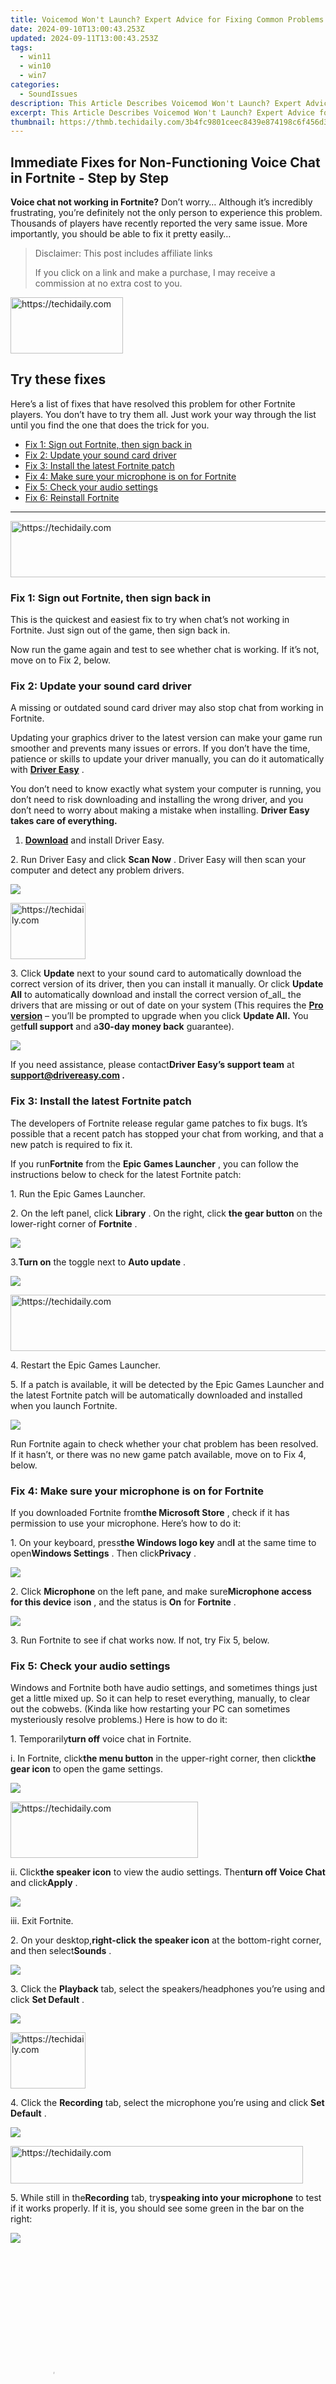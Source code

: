 ```yaml
---
title: Voicemod Won't Launch? Expert Advice for Fixing Common Problems - Latest Update!
date: 2024-09-10T13:00:43.253Z
updated: 2024-09-11T13:00:43.253Z
tags:
  - win11
  - win10
  - win7
categories:
  - SoundIssues
description: This Article Describes Voicemod Won't Launch? Expert Advice for Fixing Common Problems - Latest Update!
excerpt: This Article Describes Voicemod Won't Launch? Expert Advice for Fixing Common Problems - Latest Update!
thumbnail: https://thmb.techidaily.com/3b4fc9801ceec8439e874198c6f456d3f60986d5a7e58819eb6db488dc36873e.jpg
---
```


## Immediate Fixes for Non-Functioning Voice Chat in Fortnite - Step by Step

**Voice chat not working in Fortnite?** Don’t worry… Although it’s incredibly frustrating, you’re definitely not the only person to experience this problem. Thousands of players have recently reported the very same issue. More importantly, you should be able to fix it pretty easily…


>  Disclaimer: This post includes affiliate links
>
>  If you click on a link and make a purchase, I may receive a commission at no extra cost to you.
>







<!-- affiliate ads begin -->
<a href="https://aligracehair.sjv.io/c/5597632/2135353/19272" target="_top" id="2135353">
  <img src="//a.impactradius-go.com/display-ad/19272-2135353" border="0" alt="https://techidaily.com" width="180" height="90"/>
</a>
<img height="0" width="0" src="https://aligracehair.sjv.io/i/5597632/2135353/19272" style="position:absolute;visibility:hidden;" border="0" />
<!-- affiliate ads end -->




## Try these fixes

 Here’s a list of fixes that have resolved this problem for other Fortnite players. You don’t have to try them all. Just work your way through the list until you find the one that does the trick for you.

* [Fix 1: Sign out Fortnite, then sign back in](https://tools.techidaily.com/drivereasy/download/)
* [Fix 2: Update your sound card driver](https://tools.techidaily.com/drivereasy/download/)
* [Fix 3: Install the latest Fortnite patch](https://tools.techidaily.com/drivereasy/download/)
* [Fix 4: Make sure your microphone is on for Fortnite](https://tools.techidaily.com/drivereasy/download/)
* [Fix 5: Check your audio settings](https://tools.techidaily.com/drivereasy/download/)
* [Fix 6: Reinstall Fortnite](https://tools.techidaily.com/drivereasy/download/)

---





<!-- affiliate ads begin -->
<a href="https://ephamedtechinc.pxf.io/c/5597632/2135474/26400" target="_top" id="2135474">
  <img src="//a.impactradius-go.com/display-ad/26400-2135474" border="0" alt="https://techidaily.com" width="600" height="90"/>
</a>
<img height="0" width="0" src="https://ephamedtechinc.pxf.io/i/5597632/2135474/26400" style="position:absolute;visibility:hidden;" border="0" />
<!-- affiliate ads end -->




### Fix 1: Sign out Fortnite, then sign back in

 This is the quickest and easiest fix to try when chat’s not working in Fortnite. Just sign out of the game, then sign back in.

 Now run the game again and test to see whether chat is working. If it’s not, move on to Fix 2, below.

### Fix 2: Update your sound card driver

 A missing or outdated sound card driver may also stop chat from working in Fortnite.

 Updating your graphics driver to the latest version can make your game run smoother and prevents many issues or errors. If you don’t have the time, patience or skills to update your driver manually, you can do it automatically with **[Driver Easy](https://tools.techidaily.com/drivereasy/download/)**  .

 You don’t need to know exactly what system your computer is running, you don’t need to risk downloading and installing the wrong driver, and you don’t need to worry about making a mistake when installing. **Driver Easy takes care of everything.**

 1. **[Download](https://tools.techidaily.com/drivereasy/download/)**  and install Driver Easy.

 2\. Run Driver Easy and click **Scan Now** . Driver Easy will then scan your computer and detect any problem drivers.

![](https://images.drivereasy.com/wp-content/uploads/2019/12/Driver-Easy-Scan-screen.jpg)





<!-- affiliate ads begin -->
<a href="https://aligracehair.sjv.io/c/5597632/2135350/19272" target="_top" id="2135350">
  <img src="//a.impactradius-go.com/display-ad/19272-2135350" border="0" alt="https://techidaily.com" width="120" height="90"/>
</a>
<img height="0" width="0" src="https://aligracehair.sjv.io/i/5597632/2135350/19272" style="position:absolute;visibility:hidden;" border="0" />
<!-- affiliate ads end -->




 3\. Click **Update** next to your sound card to automatically download the correct version of its driver, then you can install it manually. Or click **Update All** to automatically download and install the correct version of_all_ the drivers that are missing or out of date on your system (This requires the **[Pro version](https://tools.techidaily.com/drivereasy/download/)**  – you’ll be prompted to upgrade when you click **Update All.**  You get**full support** and a**30-day money back** guarantee).

![](https://images.drivereasy.com/wp-content/uploads/2019/12/Update-all-drivers.jpg)

 If you need assistance, please contact**Driver Easy’s support team** at **[support@drivereasy.com](https://tools.techidaily.com/drivereasy/download/) .**

### Fix 3: Install the latest Fortnite patch

 The developers of Fortnite release regular game patches to fix bugs. It’s possible that a recent patch has stopped your chat from working, and that a new patch is required to fix it.

 If you run**Fortnite** from the **Epic Games Launcher** , you can follow the instructions below to check for the latest Fortnite patch:

1\. Run the Epic Games Launcher.

 2\. On the left panel, click **Library** . On the right, click **the gear button** on the lower-right corner of **Fortnite** .

![](https://images.drivereasy.com/wp-content/uploads/2018/12/Snap911.png)

 3.**Turn on** the toggle next to **Auto update** .

![](https://images.drivereasy.com/wp-content/uploads/2018/12/Snap912.png)





<!-- affiliate ads begin -->
<a href="https://unicoeye.pxf.io/c/5597632/2134249/18498" target="_top" id="2134249">
  <img src="//a.impactradius-go.com/display-ad/18498-2134249" border="0" alt="https://techidaily.com" width="728" height="90"/>
</a>
<img height="0" width="0" src="https://unicoeye.pxf.io/i/5597632/2134249/18498" style="position:absolute;visibility:hidden;" border="0" />
<!-- affiliate ads end -->




4\. Restart the Epic Games Launcher.

 5\. If a patch is available, it will be detected by the Epic Games Launcher and the latest Fortnite patch will be automatically downloaded and installed when you launch Fortnite.

![](https://images.drivereasy.com/wp-content/uploads/2018/12/Snap898.png)

 Run Fortnite again to check whether your chat problem has been resolved. If it hasn’t, or there was no new game patch available, move on to Fix 4, below.

### Fix 4: Make sure your microphone is on for Fortnite

 If you downloaded Fortnite from**the Microsoft Store** , check if it has permission to use your microphone. Here’s how to do it:

 1\. On your keyboard, press**the Windows logo key** and**I** at the same time to open**Windows Settings** . Then click**Privacy** .

![](https://images.drivereasy.com/wp-content/uploads/2018/09/Snap427.jpg)

 2\. Click **Microphone**  on the left pane, and make sure**Microphone access for this device** is**on** , and the status is **On** for **Fortnite** .

![](https://images.drivereasy.com/wp-content/uploads/2018/09/Snap428.jpg)

3\. Run Fortnite to see if chat works now. If not, try Fix 5, below.

### Fix 5: Check your audio settings

 Windows and Fortnite both have audio settings, and sometimes things just get a little mixed up. So it can help to reset everything, manually, to clear out the cobwebs. (Kinda like how restarting your PC can sometimes mysteriously resolve problems.) Here is how to do it:

 1\. Temporarily**turn off** voice chat in Fortnite.

 i. In Fortnite, click**the menu button** in the upper-right corner, then click**the gear icon** to open the game settings.  

![](https://images.drivereasy.com/wp-content/uploads/2018/12/Snap925.png)





<!-- affiliate ads begin -->
<a href="https://aligracehair.sjv.io/c/5597632/2115931/19272" target="_top" id="2115931">
  <img src="//a.impactradius-go.com/display-ad/19272-2115931" border="0" alt="https://techidaily.com" width="300" height="90"/>
</a>
<img height="0" width="0" src="https://aligracehair.sjv.io/i/5597632/2115931/19272" style="position:absolute;visibility:hidden;" border="0" />
<!-- affiliate ads end -->




 ii. Click**the speaker icon** to view the audio settings. Then**turn off Voice Chat** and click**Apply** .  

![](https://images.drivereasy.com/wp-content/uploads/2018/09/Snap431-1024x576.jpg)

iii. Exit Fortnite.

 2\. On your desktop,**right-click** **the speaker icon** at the bottom-right corner, and then select**Sounds** .

![](https://images.drivereasy.com/wp-content/uploads/2018/09/Snap432.jpg)

 3\. Click the **Playback** tab, select the speakers/headphones you’re using and click **Set Default** .

![](https://images.drivereasy.com/wp-content/uploads/2018/09/Snap442-1.jpg)





<!-- affiliate ads begin -->
<a href="https://aligracehair.sjv.io/c/5597632/2135348/19272" target="_top" id="2135348">
  <img src="//a.impactradius-go.com/display-ad/19272-2135348" border="0" alt="https://techidaily.com" width="120" height="90"/>
</a>
<img height="0" width="0" src="https://aligracehair.sjv.io/i/5597632/2135348/19272" style="position:absolute;visibility:hidden;" border="0" />
<!-- affiliate ads end -->




 4\. Click the **Recording** tab, select the microphone you’re using and click **Set Default** .

![](https://images.drivereasy.com/wp-content/uploads/2018/09/Snap447.jpg)





<!-- affiliate ads begin -->
<a href="https://bluettius.sjv.io/c/5597632/2139122/17108" target="_top" id="2139122">
  <img src="//a.impactradius-go.com/display-ad/17108-2139122" border="0" alt="https://techidaily.com" width="468" height="60"/>
</a>
<img height="0" width="0" src="https://bluettius.sjv.io/i/5597632/2139122/17108" style="position:absolute;visibility:hidden;" border="0" />
<!-- affiliate ads end -->




 5\. While still in the**Recording** tab, try**speaking into your microphone** to test if it works properly. If it is, you should see some green in the bar on the right:

![](https://images.drivereasy.com/wp-content/uploads/2018/09/Snap443.jpg)





<!-- affiliate ads begin -->
<span id="1975658">
					<video width="128" height="480" style="cursor:pointer"
           poster="//a.impactradius-go.com/display-clicktoplayimage/1975658.png"
           onclick="if(!this.playClicked){this.play();this.setAttribute('controls',true);this.playClicked=true;}">
	   <source src="//a.impactradius-go.com/display-ad/22993-1975658">
	   <img src="//a.impactradius-go.com/display-clicktoplayimage/1975658.png" style="border: none; height: 100%; width: 100%; object-fit: contain">
	</video>
	<div style="width:80px;text-align:center"><a href="javascript:window.open(decodeURIComponent('https%3A%2F%2Fhomestyler.sjv.io%2Fc%2F5597632%2F1975658%2F22993'), '_blank');void(0);">Click here</a></div>
</span>
<img height="0" width="0" src="https://imp.pxf.io/i/5597632/1975658/22993" style="position:absolute;visibility:hidden;" border="0" />
<!-- affiliate ads end -->




 6\. Click **OK** .

 7\. Run Fortnite again to**turn Voice Chat on.**

 Join a squad to check ifchat is now working . If not, try the fix below.

### Fix 6: Reinstall Fortnite

 If none of the above fixes resolves your chat problem, try reinstalling Fortnite. Here is how to do it:

 1\. Open the **Epic Games Launcher** . On the left panel, click**Library** . On the right, click**the gear button** on the lower-right corner of Fortnite.

![](https://images.drivereasy.com/wp-content/uploads/2018/09/Snap940.png)





<!-- affiliate ads begin -->
<span id="1982456">
					<video width="576" height="240" style="cursor:pointer"
           poster="//a.impactradius-go.com/display-clicktoplayimage/1982456.png"
           onclick="if(!this.playClicked){this.play();this.setAttribute('controls',true);this.playClicked=true;}">
	   <source src="//a.impactradius-go.com/display-ad/22993-1982456">
	   <img src="//a.impactradius-go.com/display-clicktoplayimage/1982456.png" style="border: none; height: 100%; width: 100%; object-fit: contain">
	</video>
	<div style="width:360px;text-align:center"><a href="javascript:window.open(decodeURIComponent('https%3A%2F%2Fhomestyler.sjv.io%2Fc%2F5597632%2F1982456%2F22993'), '_blank');void(0);">Click here</a></div>
</span>
<img height="0" width="0" src="https://imp.pxf.io/i/5597632/1982456/22993" style="position:absolute;visibility:hidden;" border="0" />
<!-- affiliate ads end -->




 2\. Click**Uninstall** to uninstall Fortnite.

![](https://images.drivereasy.com/wp-content/uploads/2018/09/Snap950.png)





<!-- affiliate ads begin -->
<a href="https://aligracehair.sjv.io/c/5597632/2115934/19272" target="_top" id="2115934">
  <img src="//a.impactradius-go.com/display-ad/19272-2115934" border="0" alt="https://techidaily.com" width="336" height="90"/>
</a>
<img height="0" width="0" src="https://aligracehair.sjv.io/i/5597632/2115934/19272" style="position:absolute;visibility:hidden;" border="0" />
<!-- affiliate ads end -->




3\. Restart your PC.

 4\. Open**the** **Epic Games Launcher**  to download and install Fortnite again.

 Run Fortnite after you reinstall it. Join a squad to check if voice chat is now working.

 Hopefully, one of the fixes above resolved your voice chat problem. Please leave your comment below if you have any questions or suggestions!

 If you find this post helpful to you, please use our creator code:`**DRIVEREASY**` to support us so that we can continue to create more high-quality content. In connection with[Epic Games’ Support-A-Creator Program](https://www.epicgames.com/affiliate/en-US/overview) , we may receive a commission from certain in-game purchases.

* [games](https://tools.techidaily.com/drivereasy/download/)
* [microphone](https://tools.techidaily.com/drivereasy/download/)
* [Windows](https://tools.techidaily.com/drivereasy/download/)

<ins class="adsbygoogle"
     style="display:block"
     data-ad-format="autorelaxed"
     data-ad-client="ca-pub-7571918770474297"
     data-ad-slot="1223367746"></ins>



<ins class="adsbygoogle"
     style="display:block"
     data-ad-client="ca-pub-7571918770474297"
     data-ad-slot="8358498916"
     data-ad-format="auto"
     data-full-width-responsive="true"></ins>





<span class="atpl-alsoreadstyle">Also read:</span>
<div><ul>
<li><a href="https://sound-issues.techidaily.com/fixed-no-sound-on-windows-10-quickly-and-easily/"><u>[Fixed] No Sound on Windows 10 - Quickly & Easily</u></a></li>
<li><a href="https://facebook-video-content.techidaily.com/new-in-2024-a-marketers-manual-for-recognizing-fabricated-supporters/"><u>[New] In 2024, A Marketer’s Manual for Recognizing Fabricated Supporters</u></a></li>
<li><a href="https://on-screen-recording.techidaily.com/new-skyhigh-snapshot-top-5-time-lapse-videos-for-2024/"><u>[New] Skyhigh Snapshot - Top 5 Time-Lapse Videos for 2024</u></a></li>
<li><a href="https://extra-resources.techidaily.com/updated-building-captivating-visual-puzzles-a-mosaic-journey/"><u>[Updated] Building Captivating Visual Puzzles A Mosaic Journey</u></a></li>
<li><a href="https://fox-blue.techidaily.com/2024-approved-enhancing-aerial-video-the-best-gimbals-reviewed/"><u>2024 Approved Enhancing Aerial Video The Best Gimbals Reviewed</u></a></li>
<li><a href="https://tiktok-video-recordings.techidaily.com/a-step-by-step-journey-to-pc-live-streams-master-tiktok-live-for-2024/"><u>A Step-By-Step Journey to PC Live Streams – Master TikTok LIVE for 2024</u></a></li>
<li><a href="https://sound-issues.techidaily.com/audio-service-outage-heres-how-you-can-restart-them-successfully/"><u>Audio Service Outage? Here's How You Can Restart Them Successfully</u></a></li>
<li><a href="https://fox-glue.techidaily.com/capture-creativity-with-smartphones-best-apps/"><u>Capture Creativity with Smartphones' Best Apps</u></a></li>
<li><a href="https://phone-solutions.techidaily.com/complete-guide-for-recovering-call-logs-on-oppo-a1-5g-by-fonelab-android-recover-call-logs/"><u>Complete guide for recovering call logs on Oppo A1 5G</u></a></li>
<li><a href="https://extra-tips.techidaily.com/critical-top-5-minute-tight-video-capturers-guide/"><u>Critical Top 5 Minute-Tight Video Capturers Guide</u></a></li>
<li><a href="https://sound-issues.techidaily.com/diagnosing-and-repairing-nonfunctional-turtletech-audio-devices-effectively/"><u>Diagnosing and Repairing Nonfunctional Turtletech Audio Devices Effectively</u></a></li>
<li><a href="https://sound-issues.techidaily.com/1723016214694-disconnect-other-usb-devices-from-the-pc-and-try-connecting-tozo-t6-again-since-a-device-may-not-function-correctly-due-to-limited-usb-ports/"><u>Disconnect Other USB Devices From the PC and Try Connecting Tozo T6 Again, Since a Device May Not Function Correctly Due to Limited USB Ports</u></a></li>
<li><a href="https://sound-issues.techidaily.com/expert-advice-on-fixing-the-voice-chat-feature-in-black-ops-cold-war/"><u>Expert Advice on Fixing the Voice Chat Feature in Black Ops Cold War</u></a></li>
<li><a href="https://iphone-location.techidaily.com/find-my-app-troubleshooting-no-location-found-vs-location-not-available-and-how-to-fix-them-on-apple-iphone-xs-max-drfone-by-drfone-virtual-ios/"><u>Find My App Troubleshooting No Location Found vs. Location Not Available & How to Fix Them On Apple iPhone XS Max | Dr.fone</u></a></li>
<li><a href="https://sound-issues.techidaily.com/fix-noisy-troubles-repairing-sound-problems-in-windows-7/"><u>Fix Noisy Troubles: Repairing Sound Problems in Windows 7</u></a></li>
<li><a href="https://sound-issues.techidaily.com/fix-silent-windows-10-simple-steps-to-restore-audio/"><u>Fix Silent Windows 10: Simple Steps to Restore Audio</u></a></li>
<li><a href="https://sound-issues.techidaily.com/fixing-the-issue-non-functional-mic-during-zoom-calls-on-windows-11-and-10/"><u>Fixing the Issue: Non-Functional Mic During Zoom Calls on Windows 11 & 10</u></a></li>
<li><a href="https://sound-issues.techidaily.com/harmonizing-electronics-effective-fixes-for-hdmi-sound-failures-when-merging-pc-display-and-tv-outputs/"><u>Harmonizing Electronics: Effective Fixes for HDMI Sound Failures When Merging PC, Display & TV Outputs</u></a></li>
<li><a href="https://sound-issues.techidaily.com/how-to-resolve-unplugged-microphone-or-headset-problems-on-windows-11-8-and-7/"><u>How to Resolve Unplugged Microphone or Headset Problems on Windows 11, 8 & 7</u></a></li>
<li><a href="https://sound-issues.techidaily.com/how-to-troubleshoot-and-repair-a-nonfunctional-realtek-microphone/"><u>How to Troubleshoot and Repair a Nonfunctional Realtek Microphone</u></a></li>
<li><a href="https://sim-unlock.techidaily.com/how-to-unlock-apple-iphone-xs-online-here-are-6-easy-ways-by-drfone-ios/"><u>How to Unlock Apple iPhone XS Online? Here are 6 Easy Ways</u></a></li>
<li><a href="https://extra-skills.techidaily.com/in-2024-maximizing-visual-potential-with-hdr-technology/"><u>In 2024, Maximizing Visual Potential with HDR Technology</u></a></li>
<li><a href="https://sound-issues.techidaily.com/1723016369439-logitech-g933-sound-issues-follow-these-quick-fixes/"><u>Logitech G933 Sound Issues? Follow These Quick Fixes</u></a></li>
<li><a href="https://sound-issues.techidaily.com/mastering-the-art-of-higher-volume-settings-in-your-windows-11-system/"><u>Mastering the Art of Higher Volume Settings in Your Windows 11 System</u></a></li>
<li><a href="https://sound-issues.techidaily.com/1723016994045-no-more-silence-restore-fortnite-microphone-functionality-easy-fixes-inside/"><u>No More Silence: Restore Fortnite Microphone Functionality – Easy Fixes Inside</u></a></li>
<li><a href="https://sound-issues.techidaily.com/overcoming-voice-chat-glitches-effective-solutions-for-apex-legends-players/"><u>Overcoming Voice Chat Glitches: Effective Solutions for Apex Legends Players</u></a></li>
<li><a href="https://sound-issues.techidaily.com/1723016323661-quick-fixes-for-a-silent-pc-get-your-computer-speakers-working-now/"><u>Quick Fixes for a Silent PC – Get Your Computer Speakers Working Now</u></a></li>
<li><a href="https://sound-issues.techidaily.com/quick-solutions-resolve-the-unable-to-play-test-sound-glitch-easily/"><u>Quick Solutions: Resolve the 'Unable to Play Test Sound' Glitch Easily</u></a></li>
<li><a href="https://sound-issues.techidaily.com/realtek-hd-audio-manager-wont-open-heres-the-solution/"><u>Realtek HD Audio Manager Won't Open? Here's The Solution</u></a></li>
<li><a href="https://sound-issues.techidaily.com/resolve-google-meet-audio-problems-for-windows-11-and-10-users/"><u>Resolve Google Meet Audio Problems for Windows 11 and 10 Users</u></a></li>
<li><a href="https://sound-issues.techidaily.com/reviving-non-working-headphones-in-windows-10-easy-troubleshooting-tips/"><u>Reviving Non-Working Headphones in Windows 10 - Easy Troubleshooting Tips</u></a></li>
<li><a href="https://sound-issues.techidaily.com/solved-overcoming-voice-chat-problems-in-modern-warfare-multiplayer/"><u>Solved: Overcoming Voice Chat Problems in Modern Warfare Multiplayer</u></a></li>
<li><a href="https://sound-issues.techidaily.com/step-by-step-guide-restoring-bluetooth-functionality-in-windows-11-systems/"><u>Step-by-Step Guide: Restoring Bluetooth Functionality in Windows 11 Systems</u></a></li>
<li><a href="https://sound-issues.techidaily.com/step-by-step-solutions-for-a-nonfunctional-corsair-virtuoso-headset/"><u>Step-by-Step Solutions for a Nonfunctional Corsair Virtuoso Headset</u></a></li>
<li><a href="https://sound-issues.techidaily.com/the-formula-for-calculating-the-amount-of-heat-q-involved-in-changing-the-temperature-is-q-mcdt-where-m-is-mass-c-is-specific-heat-and-dt-is-the-change-in-t628/"><u>The Formula for Calculating the Amount of Heat (Q) Involved in Changing the Temperature Is Q = mcΔT, Where M Is Mass, C Is Specific Heat, and ΔT Is the Change in Temperature.</u></a></li>
<li><a href="https://sound-issues.techidaily.com/tips-and-techniques-for-correcting-sound-problems-in-resident-evil-village/"><u>Tips and Techniques for Correcting Sound Problems in Resident Evil Village</u></a></li>
<li><a href="https://sound-issues.techidaily.com/troubleshooting-a-nonfunctional-headphone-jack-on-your-laptop-solutions-proven-effective/"><u>Troubleshooting a Nonfunctional Headphone Jack on Your Laptop: Solutions Proven Effective</u></a></li>
<li><a href="https://sound-issues.techidaily.com/troubleshooting-logitech-webcam-and-mic-issues-for-smooth-online-communication/"><u>Troubleshooting Logitech Webcam & Mic Issues for Smooth Online Communication</u></a></li>
<li><a href="https://sound-issues.techidaily.com/troubleshooting-non-functional-voice-chat-feature-on-black-ops-cold-war-game/"><u>Troubleshooting Non-Functional Voice Chat Feature on Black Ops Cold War Game</u></a></li>
<li><a href="https://sound-issues.techidaily.com/troubleshooting-tips-for-fixing-distorted-audio-in-logitechs-arctis-7-on-windows-systems/"><u>Troubleshooting Tips for Fixing Distorted Audio in Logitech's Arctis 7 on Windows Systems</u></a></li>
<li><a href="https://sound-issues.techidaily.com/troubleshooting-unknown-speaker-configuration-in-windows-11-a-step-by-step-guide/"><u>Troubleshooting Unknown Speaker Configuration in Windows 11: A Step-by-Step Guide</u></a></li>
<li><a href="https://sound-issues.techidaily.com/ultimate-fixes-for-no-sound-errors-in-your-windows-media-player-experience/"><u>Ultimate Fixes for No Sound Errors in Your Windows Media Player Experience</u></a></li>
<li><a href="https://bypass-frp.techidaily.com/ultimate-guide-from-samsung-galaxy-a15-4g-frp-bypass-by-drfone-android/"><u>Ultimate Guide from Samsung Galaxy A15 4G FRP Bypass</u></a></li>
<li><a href="https://sound-issues.techidaily.com/ultimate-guide-solving-sound-sync-issues/"><u>Ultimate Guide: Solving Sound Sync Issues</u></a></li>
</ul></div>




